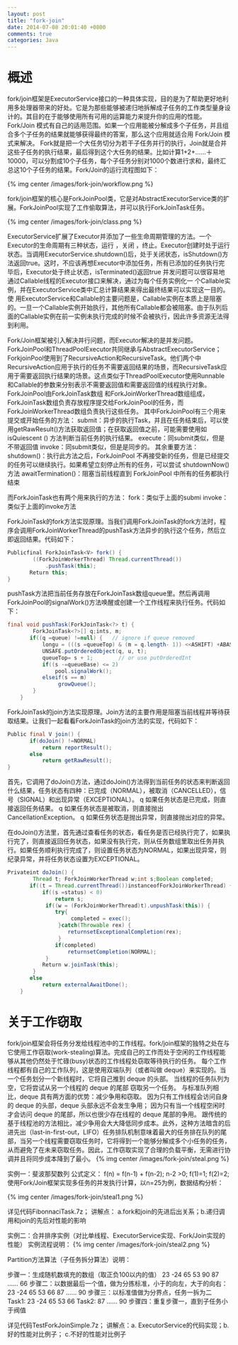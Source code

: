 ```yaml
---
layout: post
title: "fork-join"
date: 2014-07-08 20:01:40 +0800
comments: true
categories: Java
---
```


# 概述
fork/join框架是ExecutorService接口的一种具体实现，目的是为了帮助更好地利用多处理器带来的好处。它是为那些能够被递归地拆解成子任务的工作类型量身设计的。其目的在于能够使用所有可用的运算能力来提升你的应用的性能。 
Fork/Join 模式有自己的适用范围。如果一个应用能被分解成多个子任务，并且组合多个子任务的结果就能够获得最终的答案，那么这个应用就适合用 Fork/Join 模式来解决。
Fork就是把一个大任务切分为若干子任务并行的执行，Join就是合并这些子任务的执行结果，最后得到这个大任务的结果。比如计算1+2+……＋10000，可以分割成10个子任务，每个子任务分别对1000个数进行求和，最终汇总这10个子任务的结果。Fork/Join的运行流程图如下：

{% img center /images/fork-join/workflow.png %}

fork/join框架的核心是ForkJoinPool类，它是对AbstractExecutorService类的扩展。ForkJoinPool实现了工作偷取算法，并可以执行ForkJoinTask任务。

{% img center /images/fork-join/class.png %}

ExecutorService扩展了Executor并添加了一些生命周期管理的方法。一个Executor的生命周期有三种状态，运行 ，关闭 ，终止。Executor创建时处于运行状态。当调用ExecutorService.shutdown()后，处于关闭状态，isShutdown()方法返回true。这时，不应该再想Executor中添加任务，所有已添加的任务执行完毕后，Executor处于终止状态，isTerminated()返回true
并发问题可以很容易地通过Callable线程的Executor接口来解决，通过为每个任务实例化一 个Callable实例，并在ExecutorService类中汇总计算结果来得出最终结果可以实现这一目的。
使 用ExecutorService和Callable的主要问题是，Callable实例在本质上是阻塞的。一旦一个Callable实例开始执行，其他所有Callable都会被阻塞。由于队列后面的Callable实例在前一实例未执行完成的时候不会被执行，因此许多资源无法得到利用。

Fork/Join框架被引入解决并行问题，而Executor解决的是并发问题。
ForkJoinPool和ThreadPoolExecutor共同继承与AbstractExecutorService；ForkjoinPool使用到了RecursiveAction和RecursiveTask。他们两个中RecursiveAction应用于执行的任务不需要返回结果的场景，而RecursiveTask应用于需要返回执行结果的场景。这点类似于ThreadPoolExecutor使用Runnable和Callable的参数来分别表示不需要返回值和需要返回值的线程执行对象。
ForkJoinPool由ForkJoinTask数组 和ForkJoinWorkerThread数组组成，ForkJoinTask数组负责存放程序提交给ForkJoinPool的任务，而ForkJoinWorkerThread数组负责执行这些任务。
其中ForkJoinPool有三个用来提交或开始任务的方法：
submit：异步的执行Task，并且在任务结束后，可以使用getRawResult()方法获取返回值；在获取返回值之前，可能需要使用如 isQuiescent () 方法判断当前任务的执行结果。
execute：同submit类似，但是不带返回值
invoke：同submit类似，但是是同步的。
其余重要方法：
shutdown()：执行此方法之后，ForkJoinPool 不再接受新的任务，但是已经提交的任务可以继续执行。如果希望立刻停止所有的任务，可以尝试 shutdownNow() 方法
awaitTermination()：阻塞当前线程直到 ForkJoinPool 中所有的任务都执行结束

而ForkJoinTask也有两个用来执行的方法：
fork：类似于上面的submi
invoke：类似于上面的invoke方法

ForkJoinTask的fork方法实现原理。当我们调用ForkJoinTask的fork方法时，程序会调用ForkJoinWorkerThread的pushTask方法异步的执行这个任务，然后立即返回结果。代码如下：

```java
Publicfinal ForkJoinTask<V> fork() {
        ((ForkJoinWorkerThread) Thread.currentThread())
            .pushTask(this);
       Return this;
}

```
pushTask方法把当前任务存放在ForkJoinTask数组queue里。然后再调用ForkJoinPool的signalWork()方法唤醒或创建一个工作线程来执行任务。代码如下：
```java
final void pushTask(ForkJoinTask<?> t) {
        ForkJoinTask<?>[] q;ints, m;
       if((q =queue) !=null) {   // ignore if queue removed
           longu = (((s =queueTop) & (m = q.length- 1)) <<ASHIFT) +ABASE;
           UNSAFE.putOrderedObject(q, u, t);
           queueTop= s + 1;        // or use putOrderedInt
           if((s -=queueBase) <= 2)
               pool.signalWork();
           elseif(s == m)
                growQueue();
        }
    }
```
ForkJoinTask的join方法实现原理。Join方法的主要作用是阻塞当前线程并等待获取结果。让我们一起看看ForkJoinTask的join方法的实现，代码如下：
```java
Public final V join() {
       if(doJoin() !=NORMAL)
           return reportResult();
       else
           return getRawResult();
}
```
首先，它调用了doJoin()方法，通过doJoin()方法得到当前任务的状态来判断返回什么结果，任务状态有四种：已完成（NORMAL），被取消（CANCELLED），信号（SIGNAL）和出现异常（EXCEPTIONAL）。
q 如果任务状态是已完成，则直接返回任务结果。
q 如果任务状态是被取消，则直接抛出CancellationException。
q 如果任务状态是抛出异常，则直接抛出对应的异常。

在doJoin()方法里，首先通过查看任务的状态，看任务是否已经执行完了，如果执行完了，则直接返回任务状态，如果没有执行完，则从任务数组里取出任务并执行。如果任务顺利执行完成了，则设置任务状态为NORMAL，如果出现异常，则纪录异常，并将任务状态设置为EXCEPTIONAL。
```java
Privateint doJoin() {
        Thread t; ForkJoinWorkerThread w;int s;Boolean completed;
       if((t = Thread.currentThread())instanceofForkJoinWorkerThread) {
           if((s =status) < 0)
               return s;
            if((w = (ForkJoinWorkerThread)t).unpushTask(this)) {
               try{
                    completed = exec();
                }catch(Throwable rex) {
                   returnsetExceptionalCompletion(rex);
                }
               if(completed)
                   returnsetCompletion(NORMAL);
            }
           Return w.joinTask(this);
        }
       else
           return externalAwaitDone();
    }

```


# 关于工作窃取
fork/join框架会将任务分发给线程池中的工作线程。fork/join框架的独特之处在与它使用工作窃取(work-stealing)算法。完成自己的工作而处于空闲的工作线程能够从其他仍然处于忙碌(busy)状态的工作线程处窃取等待执行的任务。
每个工作线程都有自己的工作队列，这是使用双端队列（或者叫做 deque）来实现的。当一个任务划分一个新线程时，它将自己推到 deque 的头部。
当线程的任务队列为空，它将尝试从另一个线程的 deque 的尾部 窃取另一个任务。 
与标准队列相比，deque 具有两方面的优势：减少争用和窃取。
因为只有工作线程会访问自身的 deque 的头部，deque 头部永远不会发生争用；
因为只有当一个线程空闲时才会访问 deque 的尾部，所以也很少存在线程的 deque 尾部的争用。
跟传统的基于线程池的方法相比，减少争用会大大降低同步成本。此外，这种方法暗含的后进先出（last-in-first-out，LIFO）任务排队机制意味着最大的任务排在队列的尾部，当另一个线程需要窃取任务时，它将得到一个能够分解成多个小任务的任务，从而避免了在未来窃取任务。因此，工作窃取实现了合理的负载平衡，无需进行协调并且将同步成本降到了最小。
{% img center /images/fork-join/steal.png %}

实例一：斐波那契数列
公式定义：
f(n) = f(n-1) + f(n-2); 
n-2 >0;
f(1)=1; 
f(2)=2;
使用Fork/Join框架实现多任务的并发执行计算，以n=25为例，数据结构分析：

{% img center /images/fork-join/steal1.png %}

详见代码FibonnaciTask.7z；
讲解点： a.fork和join的先进后出关系；b.递归调用和join的先后对性能的影响

实例二：合并排序实例（对比单线程、ExecutorService实现、Fork/Join实现的性能）
实例流程说明：
{% img center /images/fork-join/steal2.png %}


Partition方法算法（子任务拆分算法）说明：

步骤一：生成随机数填充的数组（取正负100以内的值）
23	-24	65	53	90	87	……	66
步骤二：以数据最后一个值，做为分拣标准，小于的向左，大于的向右：
23	-24	65	53	66	87	……	90
步骤三：以标准值做为分界点，任务一拆为二
Task1:
23	-24	65	53	66
Task2:
87	……	90
步骤四：重复步骤一，直到子任务小于阀值

详见代码TestForkJoinSimple.7z；
讲解点：a. ExecutorService的代码实现；b.好的性能对比例子； c.不好的性能对比例子
